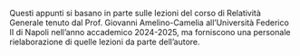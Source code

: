 Questi appunti si basano in parte sulle lezioni del corso di Relatività Generale
tenuto dal Prof. Giovanni Amelino-Camelia all’Università Federico II di Napoli
nell’anno accademico 2024-2025, ma forniscono una personale rielaborazione
di quelle lezioni da parte dell’autore.
